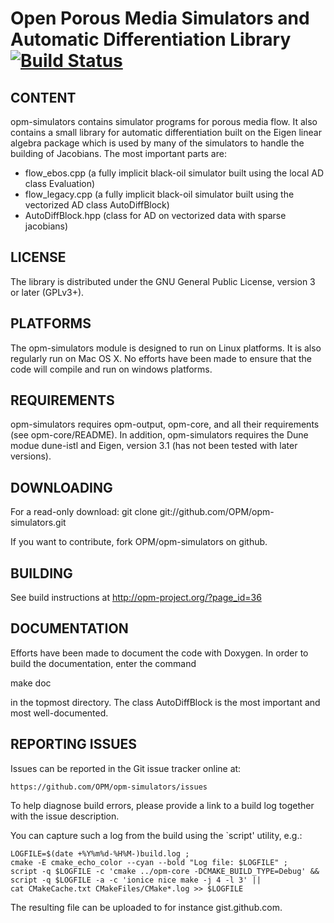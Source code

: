 # Open Porous Media Simulators and Automatic Differentiation Library [![Build Status](https://travis-ci.org/OPM/opm-simulators.svg?branch=master)](https://travis-ci.org/OPM/opm-simulators)


CONTENT
-------

opm-simulators contains simulator programs for porous media flow. It
also contains a small library for automatic differentiation
built on the Eigen linear algebra package which is used by many of the
simulators to handle the building of Jacobians. The most important parts are:

* flow_ebos.cpp (a fully implicit black-oil simulator built using
  the local AD class Evaluation)
* flow_legacy.cpp (a fully implicit black-oil simulator built using
  the vectorized AD class AutoDiffBlock)
* AutoDiffBlock.hpp (class for AD on vectorized data with sparse jacobians)

LICENSE
-------

The library is distributed under the GNU General Public License,
version 3 or later (GPLv3+).


PLATFORMS
---------

The opm-simulators module is designed to run on Linux platforms. It is
also regularly run on Mac OS X. No efforts have been made to ensure
that the code will compile and run on windows platforms.


REQUIREMENTS
------------

opm-simulators requires opm-output, opm-core, and all their
requirements (see opm-core/README). In addition, opm-simulators
requires the Dune modue dune-istl and Eigen, version 3.1 (has not been
tested with later versions).


DOWNLOADING
-----------

For a read-only download:
git clone git://github.com/OPM/opm-simulators.git

If you want to contribute, fork OPM/opm-simulators on github.


BUILDING
--------

See build instructions at http://opm-project.org/?page_id=36


DOCUMENTATION
-------------

Efforts have been made to document the code with Doxygen.
In order to build the documentation, enter the command

 make doc

in the topmost directory. The class AutoDiffBlock is the most
important and most well-documented.


REPORTING ISSUES
----------------

Issues can be reported in the Git issue tracker online at:

    https://github.com/OPM/opm-simulators/issues

To help diagnose build errors, please provide a link to a build log together
with the issue description.

You can capture such a log from the build using the `script' utility, e.g.:

    LOGFILE=$(date +%Y%m%d-%H%M-)build.log ;
    cmake -E cmake_echo_color --cyan --bold "Log file: $LOGFILE" ;
    script -q $LOGFILE -c 'cmake ../opm-core -DCMAKE_BUILD_TYPE=Debug' &&
    script -q $LOGFILE -a -c 'ionice nice make -j 4 -l 3' ||
    cat CMakeCache.txt CMakeFiles/CMake*.log >> $LOGFILE

The resulting file can be uploaded to for instance gist.github.com.
